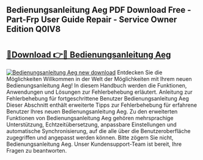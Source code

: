 ## Bedienungsanleitung Aeg PDF Download Free - Part-Frp User Guide Repair - Service Owner Edition Q0IV8

# <h2><a href="http://df1a2dp.blite.top/?on=Bedienungsanleitung+Aeg">🔗Download 👉🔴 Bedienungsanleitung Aeg</a></h2>

[![Bedienungsanleitung Aeg new download](https://i.imgur.com/lujVjoI.png)](http://df1a2dp.blite.top/?on=Bedienungsanleitung+Aeg)
Entdecken Sie die Möglichkeiten Willkommen in der Welt der Möglichkeiten mit Ihrem neuen Bedienungsanleitung Aeg! In diesem Handbuch werden die Funktionen, Anwendungen und Lösungen zur Fehlerbehebung erläutert. Anleitung zur Fehlerbehebung für fortgeschrittene Benutzer Bedienungsanleitung Aeg Dieser Abschnitt enthält erweiterte Tipps zur Fehlerbehebung für erfahrene Benutzer Ihres neuen Bedienungsanleitung Aeg. Zu den erweiterten Funktionen von Bedienungsanleitung Aeg gehören mehrsprachige Unterstützung, Echtzeitübersetzung, anpassbare Einstellungen und automatische Synchronisierung, auf die alle über die Benutzeroberfläche zugegriffen und angepasst werden können. Bitte zögern Sie nicht, Bedienungsanleitung Aeg. Unser Kundensupport-Team ist bereit, Ihre Fragen zu beantworten.
